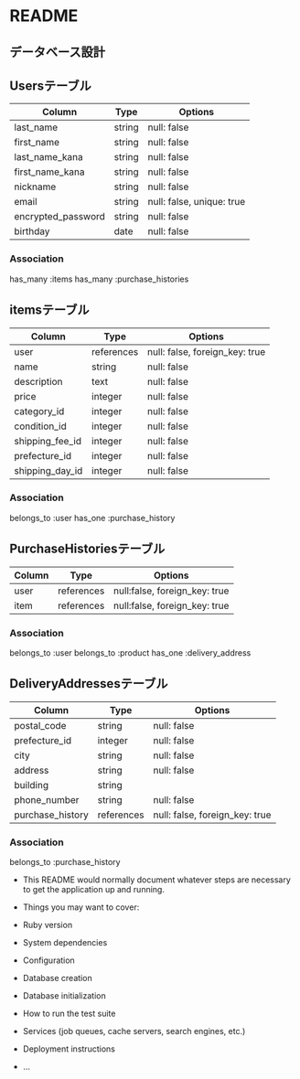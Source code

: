 # README

## データベース設計

## Usersテーブル

| Column	           | Type     | Options                      |
| ------------------ | ---------| ---------------------------- |
| last_name          | string   | null: false                  | 
| first_name         | string   | null: false                  | 
| last_name_kana     | string   | null: false                  |
| first_name_kana    | string   | null: false                  |
| nickname           | string   | null: false                  |
| email              | string   | null: false, unique: true    |
| encrypted_password | string   | null: false                  |
| birthday           |	date	  | null: false                  |
### Association
has_many :items
has_many :purchase_histories

## itemsテーブル

| Column          | Type      | Options                        |
| --------------- | --------- | ------------------------------ |
| user            | references | null: false, foreign_key: true |
| name            | string    | null: false                    |
| description     | text	    | null: false                    |
| price	          | integer   | null: false                    |
| category_id     | integer	  | null: false                    |
| condition_id    | integer   | null: false                    |
| shipping_fee_id | integer   | null: false                    |
| prefecture_id   |	integer	  | null: false                    |
| shipping_day_id|	integer	  | null: false                    |
### Association
belongs_to :user
has_one :purchase_history

## PurchaseHistoriesテーブル

| Column          | Type      | Options                        |
| --------------- | --------- | ------------------------------ |
| user            | references | null:false, foreign_key: true  |
| item            | references | null:false, foreign_key: true  |
### Association
belongs_to :user
belongs_to :product
has_one :delivery_address

## DeliveryAddressesテーブル

| Column          | Type      | Options                        |
| --------------- | --------- | ------------------------------ |
| postal_code     | string	  | null: false                    |
| prefecture_id   | integer   |	null: false                    |
| city            |	string	  | null: false                    |
| address         |	string	  | null: false                    |
| building        |	string	  |                                |
| phone_number    |	string	  | null: false                    |
| purchase_history | references | null: false, foreign_key: true|
### Association
belongs_to :purchase_history

* This README would normally document whatever steps are necessary to get the
application up and running.

* Things you may want to cover:

* Ruby version

* System dependencies

* Configuration

* Database creation

* Database initialization

* How to run the test suite

* Services (job queues, cache servers, search engines, etc.)

* Deployment instructions

* ...
